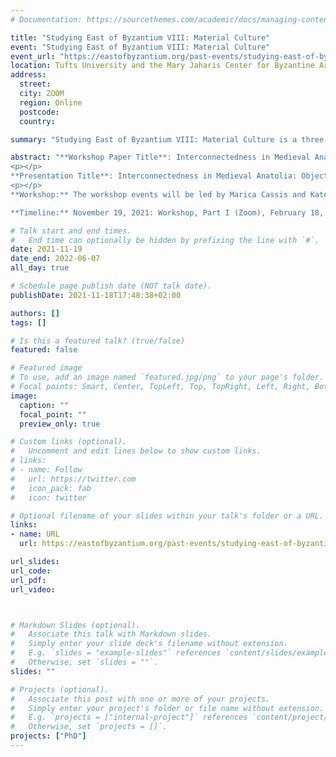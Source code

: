 ```yaml
---
# Documentation: https://sourcethemes.com/academic/docs/managing-content/

title: "Studying East of Byzantium VIII: Material Culture"
event: "Studying East of Byzantium VIII: Material Culture"
event_url: "https://eastofbyzantium.org/past-events/studying-east-of-byzantium-viii-material-culture/"
location: Tufts University and the Mary Jaharis Center for Byzantine Art and Culture at Hellenic College Holy Cross
address:
  street: 
  city: ZOOM
  region: Online
  postcode:
  country: 

summary: "Studying East of Byzantium VIII: Material Culture is a three-part workshop that intends to bring together doctoral students studying the Christian East to reflect on how to study the material world of the Christian East, to share methodologies, and to discuss their research with senior specialists in the field."

abstract: "**Workshop Paper Title**: Interconnectedness in Medieval Anatolia: Material Culture History of Seljuk-Period (1081–1308)
<p></p>
**Presentation Title**: Interconnectedness in Medieval Anatolia: Objects, Images and Texts 
<p></p>
**Workshop:** The workshop events will be led by Marica Cassis and Kate Franklin and facilitated by Christina Maranci and Brandie Ratliff. Meetings will be held on Zoom. The first event on November 19 will be a short introductory session where participants introduce themselves and their projects. During the second event on February 18, participants will provide a short 10-minute update on their research and have the opportunity to pose questions or problems to the group. At the final two-day event on June 6–7, each participant will deliver a 20- to 25-minute presentation based on their project. While research projects may be on any topic and need not focus specifically on material culture, the workshop theme should be the focus of the presentations. Individual presentations will be followed by a 10-minute response from Marica Cassis or Kate Franklin and a general discussion. The timing of the workshop meetings will be determined when the participant list is finalized. 

**Timeline:** November 19, 2021: Workshop, Part I (Zoom), February 18, 2022: Workshop, Part II (Zoom), June 6 and 7, 2022: Workshop, Part III (Zoom)"

# Talk start and end times.
#   End time can optionally be hidden by prefixing the line with `#`.
date: 2021-11-19
date_end: 2022-06-07
all_day: true

# Schedule page publish date (NOT talk date).
publishDate: 2021-11-18T17:48:38+02:00

authors: []
tags: []

# Is this a featured talk? (true/false)
featured: false

# Featured image
# To use, add an image named `featured.jpg/png` to your page's folder.
# Focal points: Smart, Center, TopLeft, Top, TopRight, Left, Right, BottomLeft, Bottom, BottomRight.
image:
  caption: ""
  focal_point: ""
  preview_only: true

# Custom links (optional).
#   Uncomment and edit lines below to show custom links.
# links:
# - name: Follow
#   url: https://twitter.com
#   icon_pack: fab
#   icon: twitter

# Optional filename of your slides within your talk's folder or a URL.
links:
- name: URL
  url: https://eastofbyzantium.org/past-events/studying-east-of-byzantium-viii-material-culture/

url_slides:
url_code: 
url_pdf: 
url_video:



# Markdown Slides (optional).
#   Associate this talk with Markdown slides.
#   Simply enter your slide deck's filename without extension.
#   E.g. `slides = "example-slides"` references `content/slides/example-slides.md`.
#   Otherwise, set `slides = ""`.
slides: ""

# Projects (optional).
#   Associate this post with one or more of your projects.
#   Simply enter your project's folder or file name without extension.
#   E.g. `projects = ["internal-project"]` references `content/project/deep-learning/index.md`.
#   Otherwise, set `projects = []`.
projects: ["PhD"]
---
```


